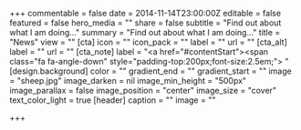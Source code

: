 +++
commentable = false
date = 2014-11-14T23:00:00Z
editable = false
featured = false
hero_media = ""
share = false
subtitle = "Find out about what I am doing..."
summary = "Find out about what I am doing..."
title = "News"
view = ""
[cta]
icon = ""
icon_pack = ""
label = ""
url = ""
[cta_alt]
label = ""
url = ""
[cta_note]
label = "<a href=\"#contentStart\"><span class=\"fa fa-angle-down\" style=\"padding-top:200px;font-size:2.5em;\">&nbsp;</span></a>"
[design.background]
color = ""
gradient_end = ""
gradient_start = ""
image = "sheep.jpg"
image_darken = nil
image_min_height = "500px"
image_parallax = false
image_position = "center"
image_size = "cover"
text_color_light = true
[header]
caption = ""
image = ""

+++
